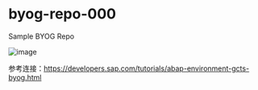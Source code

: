 # byog-repo-000
Sample BYOG Repo

![image](https://github.com/user-attachments/assets/8f564850-39a2-4a3c-96c4-91dd9c0aa3d4)


参考连接：https://developers.sap.com/tutorials/abap-environment-gcts-byog.html
